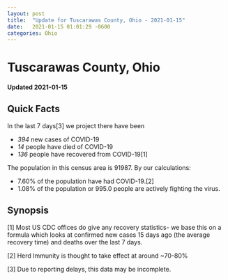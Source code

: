 ```yaml
---
layout: post
title:  "Update for Tuscarawas County, Ohio - 2021-01-15"
date:   2021-01-15 01:01:29 -0600
categories: Ohio
---
```


# Tuscarawas County, Ohio
#### Updated 2021-01-15

## Quick Facts

In the last 7 days[3] we project there have been
- *394* new cases of COVID-19
- *14* people have died of COVID-19
- *136* people have recovered from COVID-19[1]

The population in this census area is 91987. By our calculations:
- 7.60% of the population have had COVID-19.[2]
- 1.08% of the population or 995.0 people are actively fighting the virus.

## Synopsis




[1] Most US CDC offices do give any recovery statistics- we base this on a formula which looks at confirmed new cases
15 days ago (the average recovery time) and deaths over the last 7 days.

[2] Herd Immunity is thought to take effect at around ~70-80%

[3] Due to reporting delays, this data may be incomplete.
 
    